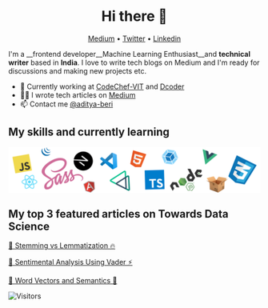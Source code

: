 <h1 align="center">Hi there 👋</h1>

<p align="center">
  <a href="https://medium.com/@beriaditya20">Medium</a> •
  <a href="https://twitter.com/Adityaberi8">Twitter</a> •
  <a href="https://www.linkedin.com/in/aditya-beri-a04386191/">Linkedin</a>
</p>

I'm a __frontend developer__Machine Learning Enthusiast__and __technical writer__ based in __India__. I love to write tech blogs on Medium and  I'm ready for discussions and making new projects etc.

* 💼 Currently working at [CodeChef-VIT](https://www.codechefvit.com/) and [Dcoder](https://dcoder.tech/)<br/>
* ✍🏻 I wrote tech articles on [Medium](https://medium.com/@beriaditya20) <br/>
* 📫 Contact me [@aditya-beri](https://www.linkedin.com/in/aditya-beri-a04386191/)

## My skills and currently learning

<p align="center">
  <img align="center" alt="Meme Studio" src="https://github.com/aditya-beri/aditya-beri/blob/master/pack.png" />
</p>

## My top 3 featured articles on Towards Data Science

[🚀 Stemming vs Lemmatization 🔥](https://towardsdatascience.com/stemming-vs-lemmatization-2daddabcb221)

[🦄 Sentimental Analysis Using Vader ⚡️](https://towardsdatascience.com/sentimental-analysis-using-vader-a3415fef7664)

[🔧 Word Vectors and Semantics 🌈](https://towardsdatascience.com/word-vectors-and-semantics-2863e7e55417)


![Visitors](https://visitor-badge.glitch.me/badge?page_id=aditya-beri.aditya-beri)


